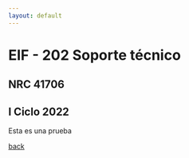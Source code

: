 ```yaml
---
layout: default
---
```


# EIF - 202 Soporte técnico

## NRC 41706

## I Ciclo 2022

Esta es una prueba

[back](./)